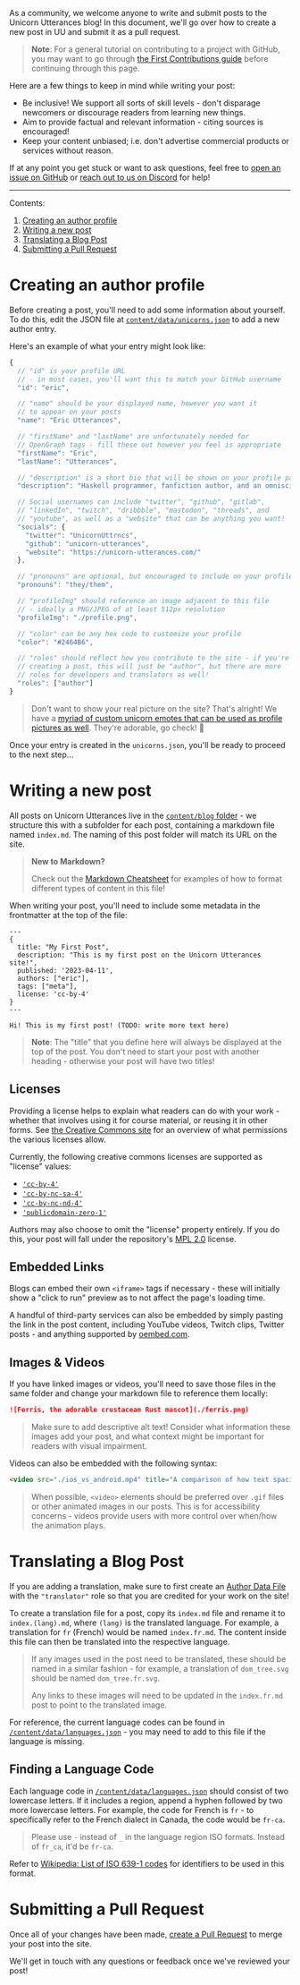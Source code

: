As a community, we welcome anyone to write and submit posts to the Unicorn Utterances blog! In this document, we'll go over how to create a new post in UU and submit it as a pull request.

> **Note**: For a general tutorial on contributing to a project with GitHub, you may want to go through [the First Contributions guide](https://github.com/firstcontributions/first-contributions) before continuing through this page.

Here are a few things to keep in mind while writing your post:
- Be inclusive! We support all sorts of skill levels - don't disparage newcomers or discourage readers from learning new things.
- Aim to provide factual and relevant information - citing sources is encouraged!
- Keep your content unbiased; i.e. don't advertise commercial products or services without reason.

If at any point you get stuck or want to ask questions, feel free to [open an issue on GitHub](https://github.com/unicorn-utterances/unicorn-utterances/issues/new) or [reach out to us on Discord](https://discord.gg/FMcvc6T) for help!

---

Contents:
1. [Creating an author profile](#creating-an-author-profile)
2. [Writing a new post](#writing-a-new-post)
3. [Translating a Blog Post](#translating-a-blog-post)
4. [Submitting a Pull Request](#submitting-a-pull-request)

# Creating an author profile

Before creating a post, you'll need to add some information about yourself. To do this, edit the JSON file at [`content/data/unicorns.json`](./content/data/unicorns.json) to add a new author entry.

Here's an example of what your entry might look like:

```js
{
  // "id" is your profile URL
  // - in most cases, you'll want this to match your GitHub username
  "id": "eric",

  // "name" should be your displayed name, however you want it
  // to appear on your posts
  "name": "Eric Utterances",

  // "firstName" and "lastName" are unfortunately needed for
  // OpenGraph tags - fill these out however you feel is appropriate
  "firstName": "Eric",
  "lastName": "Utterances",

  // "description" is a short bio that will be shown on your profile page
  "description": "Haskell programmer, fanfiction author, and an omniscient unicorn.",

  // Social usernames can include "twitter", "github", "gitlab",
  // "linkedIn", "twitch", "dribbble", "mastodon", "threads", and
  // "youtube", as well as a "website" that can be anything you want!
  "socials": {
    "twitter": "UnicornUttrncs",
    "github": "unicorn-utterances",
    "website": "https://unicorn-utterances.com/"
  },

  // "pronouns" are optional, but encouraged to include on your profile
  "pronouns": "they/them",

  // "profileImg" should reference an image adjacent to this file
  // - ideally a PNG/JPEG of at least 512px resolution
  "profileImg": "./profile.png",

  // "color" can be any hex code to customize your profile
  "color": "#2464B6",

  // "roles" should reflect how you contribute to the site - if you're
  // creating a post, this will just be "author", but there are more
  // roles for developers and translators as well!
  "roles": ["author"]
}
```

> Don't want to show your real picture on the site? That's alright! We have a [myriad of custom unicorn emotes that can be used as profile pictures as well](https://github.com/unicorn-utterances/design-assets/tree/main/emotes). They're adorable, go check! 🤩

Once your entry is created in the `unicorns.json`, you'll be ready to proceed to the next step...

# Writing a new post

All posts on Unicorn Utterances live in the [`content/blog` folder](./content/blog) - we structure this with a subfolder for each post, containing a markdown file named `index.md`. The naming of this post folder will match its URL on the site.

> **New to Markdown?**
>
> Check out the [Markdown Cheatsheet](https://github.com/adam-p/markdown-here/wiki/Markdown-Cheatsheet) for examples of how to format different types of content in this file!

When writing your post, you'll need to include some metadata in the frontmatter at the top of the file:

```
---
{
  title: "My First Post",
  description: "This is my first post on the Unicorn Utterances site!",
  published: '2023-04-11',
  authors: ["eric"],
  tags: ["meta"],
  license: 'cc-by-4'
}
---

Hi! This is my first post! (TODO: write more text here)
```

> **Note**: The "title" that you define here will always be displayed at the top of the post. You don't need to start your post with another heading - otherwise your post will have two titles!

## Licenses

Providing a license helps to explain what readers can do with your work - whether that involves using it for course material, or reusing it in other forms. See [the Creative Commons site](https://creativecommons.org/about/cclicenses/) for an overview of what permissions the various licenses allow.

Currently, the following creative commons licenses are supported as "license" values:

- [`'cc-by-4'`](http://creativecommons.org/licenses/by/4.0/)
- [`'cc-by-nc-sa-4'`](http://creativecommons.org/licenses/by-nc-sa/4.0/)
- [`'cc-by-nc-nd-4'`](https://creativecommons.org/licenses/by-nc-nd/4.0/)
- [`'publicdomain-zero-1'`](https://creativecommons.org/publicdomain/zero/1.0/)

Authors may also choose to omit the "license" property entirely. If you do this, your post will fall under the repository's [MPL 2.0](https://github.com/unicorn-utterances/unicorn-utterances/blob/main/LICENSE.md) license.

## Embedded Links

Blogs can embed their own `<iframe>` tags if necessary - these will initially show a "click to run" preview as to not affect the page's loading time.

A handful of third-party services can also be embedded by simply pasting the link in the post content, including YouTube videos, Twitch clips, Twitter posts - and anything supported by [oembed.com](https://oembed.com).

## Images & Videos

If you have linked images or videos, you'll need to save those files in the same folder and change your markdown file to reference them locally:

```markdown
![Ferris, the adorable crustacean Rust mascot](./ferris.png)
```

> Make sure to add descriptive alt text! Consider what information these images add your post, and what context might be important for readers with visual impairment.

Videos can also be embedded with the following syntax:

```html
<video src="./ios_vs_android.mp4" title="A comparison of how text spacing is applied on iOS and Android"></video>
```

> When possible, `<video>` elements should be preferred over `.gif` files or other animated images in our posts. This is for accessibility concerns - videos provide users with more control over when/how the animation plays.

# Translating a Blog Post

If you are adding a translation, make sure to first create an [Author Data File](#creating-an-author-profile) with the `"translator"` role so that you are credited for your work on the site!

To create a translation file for a post, copy its `index.md` file and rename it to `index.(lang).md`, where `(lang)` is the translated language. For example, a translation for `fr` (French) would be named `index.fr.md`. The content inside this file can then be translated into the respective language.

> If any images used in the post need to be translated, these should be named in a similar fashion - for example, a translation of `dom_tree.svg` should be named `dom_tree.fr.svg`.
>
> Any links to these images will need to be updated in the `index.fr.md` post to point to the translated image.

For reference, the current language codes can be found in [`/content/data/languages.json`](./content/data/languages.json) - you may need to add to this file if the language is missing.

## Finding a Language Code

Each language code in [`/content/data/languages.json`](./content/data/languages.json) should consist of two lowercase letters. If it includes a region, append a hyphen followed by two more lowercase letters. For example, the code for French is `fr` - to specifically refer to the French dialect in Canada, the code would be `fr-ca`.

> Please use `-` instead of `_` in the language region ISO formats. Instead of `fr_ca`, it'd be `fr-ca`.

Refer to [Wikipedia: List of ISO 639-1 codes](https://en.wikipedia.org/wiki/List_of_ISO_639-1_codes) for identifiers to be used in this format.

# Submitting a Pull Request

Once all of your changes have been made, [create a Pull Request](https://docs.github.com/en/pull-requests/collaborating-with-pull-requests/proposing-changes-to-your-work-with-pull-requests/creating-a-pull-request-from-a-fork) to merge your post into the site.

We'll get in touch with any questions or feedback once we've reviewed your post!
